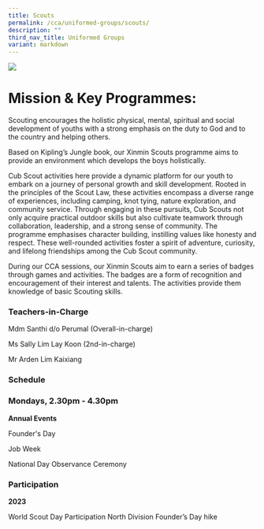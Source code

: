 ```yaml
---
title: Scouts
permalink: /cca/uniformed-groups/scouts/
description: ""
third_nav_title: Uniformed Groups
variant: markdown
---
```

![](/images/CCA/scouts%20s.jpg)


# **Mission &amp; Key Programmes:**

Scouting encourages the holistic physical, mental, spiritual and social development of youths with a strong emphasis on the duty to God and to the country and helping others.

Based on Kipling’s Jungle book, our Xinmin Scouts programme aims to provide an environment which develops the boys holistically.

Cub Scout activities here provide a dynamic platform for our youth to embark on a journey of personal growth and skill development. Rooted in the principles of the Scout Law, these activities encompass a diverse range of experiences, including camping, knot tying, nature exploration, and community service. Through engaging in these pursuits, Cub Scouts not only acquire practical outdoor skills but also cultivate teamwork through collaboration, leadership, and a strong sense of community. The programme emphasises character building, instilling values like honesty and respect. These well-rounded activities foster a spirit of adventure, curiosity, and lifelong friendships among the Cub Scout community.

During our CCA sessions, our Xinmin Scouts aim to earn a series of badges through games and activities. The badges are a form of recognition and encouragement of their interest and talents. The activities provide them knowledge of basic Scouting skills. 


### Teachers-in-Charge

Mdm Santhi d/o Perumal (Overall-in-charge)

Ms Sally Lim Lay Koon (2nd-in-charge)

Mr Arden Lim Kaixiang

### Schedule

### Mondays, 2.30pm - 4.30pm

**Annual Events**

Founder's Day

Job Week

National Day Observance Ceremony

### Participation


**2023**

World Scout Day Participation
North Division Founder’s Day hike